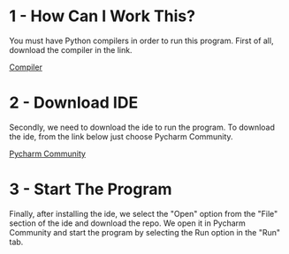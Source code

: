 # 1 - How Can I Work This?
You must have Python compilers in order to run this program.
First of all, download the compiler in the link.

[Compiler](https://www.python.org/downloads/)

# 2 - Download IDE

Secondly, we need to download the ide to run the program. To download the ide, from the link below
just choose Pycharm Community.

[Pycharm Community](https://www.jetbrains.com/pycharm/download/#section=windows)

# 3 - Start The Program
Finally, after installing the ide, we select the "Open" option from the "File" section of the ide and download the repo.
We open it in Pycharm Community and start the program by selecting the Run option in the "Run" tab.
